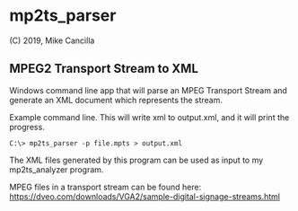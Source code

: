 # mp2ts_parser

(C) 2019, Mike Cancilla


MPEG2 Transport Stream to XML
-----------------------------

Windows command line app that will parse an MPEG Transport Stream and generate an XML document which represents the stream.

Example command line.  This will write xml to output.xml, and it will print the progress.

    C:\> mp2ts_parser -p file.mpts > output.xml

The XML files generated by this program can be used as input to my mp2ts_analyzer program.

MPEG files in a transport stream can be found here: https://dveo.com/downloads/VGA2/sample-digital-signage-streams.html